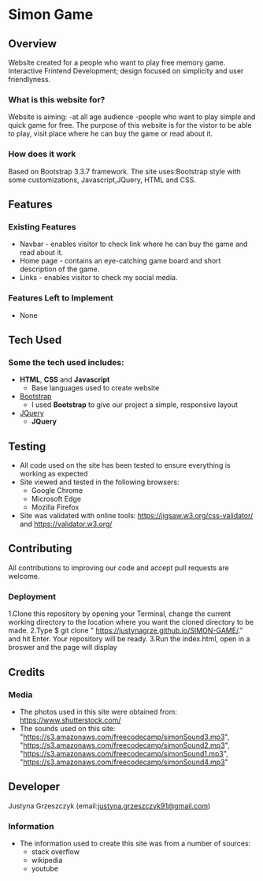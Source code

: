 
# Simon Game
 
## Overview
Website created for a people who want to play free memory game.
Interactive Frintend Development; design focused on simplicity and user friendlyness. 

 
### What is this website for?
Website is aiming:
-at all age audience
-people who want to play simple and quick game for free. 
The purpose of this website is for the vistor to be able to play, visit place where he can buy the game or read about it.
 

### How does it work
Based on Bootstrap 3.3.7 framework.
The site uses:Bootstrap style with some customizations, Javascript,JQuery, HTML and CSS.

## Features
 
### Existing Features
- Navbar - enables visitor to check link where he can buy the game and read about it.
- Home page - contains an eye-catching game board and short description of the game.
- Links - enables visitor to check my social media.

### Features Left to Implement
- None

## Tech Used

### Some the tech used includes:
- **HTML**, **CSS** and **Javascript** 
  - Base languages used to create website
- [Bootstrap](http://getbootstrap.com/)
    - I used **Bootstrap** to give our project a simple, responsive layout
- [JQuery](https://jquery.com)
    - **JQuery** 

## Testing
- All code used on the site has been tested to ensure everything is working as expected
- Site viewed and tested in the following browsers:
  - Google Chrome
  - Microsoft Edge
  - Mozilla Firefox
- Site was validated with online tools: https://jigsaw.w3.org/css-validator/ and https://validator.w3.org/


## Contributing
All contributions to improving our code and accept pull requests are welcome.
 
### Deployment
1.Clone this repository by opening your Terminal, change the current working directory to the location where you want the cloned directory to be made.
    2.Type $ git clone " https://justynagrze.github.io/SIMON-GAME/." and hit Enter. Your repository will be ready.
3.Run the index.html, open in a broswer and the page will display

## Credits

### Media
- The photos used in this site were obtained from: https://www.shutterstock.com/
- The sounds used on this site: "https://s3.amazonaws.com/freecodecamp/simonSound3.mp3",
                                "https://s3.amazonaws.com/freecodecamp/simonSound2.mp3",
                                "https://s3.amazonaws.com/freecodecamp/simonSound1.mp3",
                                "https://s3.amazonaws.com/freecodecamp/simonSound4.mp3"



## Developer
Justyna Grzeszczyk (email:justyna.grzeszczyk91@gmail.com)


### Information
- The information used to create this site was from a number of sources:
    - stack overflow
    - wikipedia
    - youtube
   
